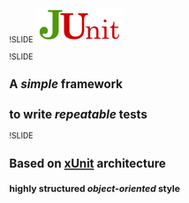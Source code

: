 !SLIDE
![JUnit Logo](junit-logo.png)

!SLIDE
## A *simple* framework
## to write *repeatable* tests

!SLIDE
## Based on [xUnit](https://en.wikipedia.org/wiki/XUnit) architecture
### highly structured *object-oriented* style
